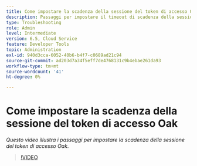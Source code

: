 ```yaml
---
title: Come impostare la scadenza della sessione del token di accesso Oak
description: Passaggi per impostare il timeout di scadenza della sessione del token di origine oak
type: Troubleshooting
role: Admin
level: Intermediate
version: 6.5, Cloud Service
feature: Developer Tools
topic: Administration
exl-id: 940d3cca-6052-40b6-b4f7-c0689ad21c94
source-git-commit: ad203d7a34f5eff7de4768131c9b4ebae261da93
workflow-type: tm+mt
source-wordcount: '41'
ht-degree: 0%

---
```


# Come impostare la scadenza della sessione del token di accesso Oak

*Questo video illustra i passaggi per impostare la scadenza della sessione del token di accesso Oak.*

>[!VIDEO](https://video.tv.adobe.com/v/335468?quality=9&learn=on)
